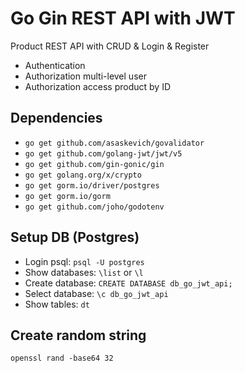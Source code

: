 # Go Gin REST API with JWT

Product REST API with CRUD & Login & Register

- Authentication
- Authorization multi-level user
- Authorization access product by ID

## Dependencies

- `go get github.com/asaskevich/govalidator`
- `go get github.com/golang-jwt/jwt/v5`
- `go get github.com/gin-gonic/gin`
- `go get golang.org/x/crypto`
- `go get gorm.io/driver/postgres`
- `go get gorm.io/gorm`
- `go get github.com/joho/godotenv`

## Setup DB (Postgres)

- Login psql: `psql -U postgres`
- Show databases: `\list` or `\l`
- Create database: `CREATE DATABASE db_go_jwt_api;`
- Select database: `\c db_go_jwt_api`
- Show tables: `dt`

## Create random string

`openssl rand -base64 32`
